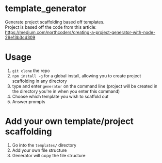 # template_generator
Generate project scaffolding based off templates.  
Project is based off the code from this article:
https://medium.com/northcoders/creating-a-project-generator-with-node-29e13b3cd309

# Usage
1. `git clone` the repo
1. `npm install -g` for a global install, allowing you to create project scaffolding in any directory
1. type and enter `generator` on the command line (project will be created in the directory you're in when you enter this command)
1. Choose which template you wish to scaffold out
1. Answer prompts

# Add your own template/project scaffolding
1. Go into the `templates/` directory
1. Add your own file structure
1. Generator will copy the file structure

